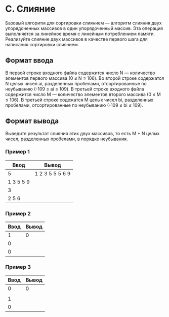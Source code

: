 # **C. Слияние**

Базовый алгоритм для сортировки слиянием — алгоритм слияния двух упорядоченных массивов в один упорядоченный массив. Эта операция выполняется за линейное время с линейным потреблением памяти. Реализуйте слияние двух массивов в качестве первого шага для написания сортировки слиянием.
## **Формат ввода**

В первой строке входного файла содержится число N — количество элементов первого массива (0 ≤ N ≤ 106).
Во второй строке содержатся N целых чисел ai, разделенных пробелами, отсортированные по неубыванию (-109 ≤ ai ≤ 109).
В третьей строке входного файла содержится число M — количество элементов второго массива (0 ≤ M ≤ 106).
В третьей строке содежатся M целых чисел bi, разделенных пробелами, отсортированные по неубыванию (-109 ≤ bi ≤ 109).
## **Формат вывода**

Выведите результат слияния этих двух массивов, то есть M + N целых чисел, разделенных пробелами, в порядке неубывания.
### **Пример 1**

| **Ввод** |**Вывод** |
| ------ | ------ |
|5|1 2 3 5 5 5 6 9|
|1 3 5 5 9||
|3||
|2 5 6||

### **Пример 2**
| **Ввод** |**Вывод** |
| ------ | ------ |
|1|0|
|0||
|0||

### **Пример 3**
| **Ввод** |**Вывод** |
| ------ | ------ |
|0|0|
|||
|1||
|0||